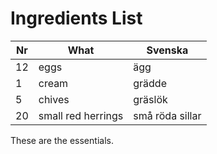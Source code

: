 #  Ingredients List

Nr | What | Svenska
-- | -------- | ----
12 | eggs | ägg
1 | cream | grädde
5 | chives | gräslök
20 |  small red herrings  | små röda sillar

These are the essentials.
